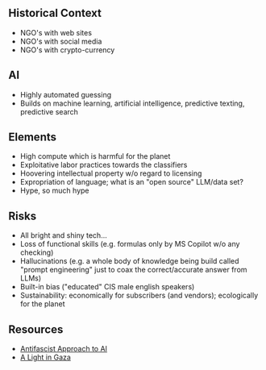## Historical Context
* NGO's with web sites
* NGO's with social media
* NGO's with crypto-currency

## AI 
* Highly automated guessing
* Builds on machine learning, artificial intelligence, predictive texting, predictive search

## Elements
* High compute which is harmful for the planet
* Exploitative labor practices towards the classifiers
* Hoovering intellectual property w/o regard to licensing
* Expropriation of language; what is an "open source" LLM/data set?
* Hype, so much hype

## Risks
* All bright and shiny tech...
* Loss of functional skills (e.g. formulas only by MS Copilot w/o any checking)
* Hallucinations (e.g. a whole body of knowledge being build called "prompt engineering" just to coax the correct/accurate answer from LLMs)
* Built-in bias ("educated" CIS male english speakers) 
* Sustainability: economically for subscribers (and vendors); ecologically for the planet


## Resources
* [Antifascist Approach to AI](https://bristoluniversitypress.co.uk/resisting-ai)
* [A Light in Gaza](https://www.haymarketbooks.org/books/1861-light-in-gaza)
